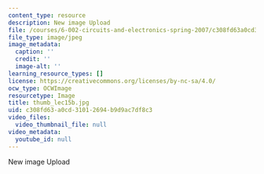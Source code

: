 ```yaml
---
content_type: resource
description: New image Upload
file: /courses/6-002-circuits-and-electronics-spring-2007/c308fd63a0cd31012694b9d9ac7df8c3_thumb_lec15b.jpg
file_type: image/jpeg
image_metadata:
  caption: ''
  credit: ''
  image-alt: ''
learning_resource_types: []
license: https://creativecommons.org/licenses/by-nc-sa/4.0/
ocw_type: OCWImage
resourcetype: Image
title: thumb_lec15b.jpg
uid: c308fd63-a0cd-3101-2694-b9d9ac7df8c3
video_files:
  video_thumbnail_file: null
video_metadata:
  youtube_id: null
---
```

New image Upload